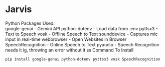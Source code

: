 # Jarvis

Python Packages Used:  
google-genai - Gemini API
python-dotenv - Load data from .env
pyttsx3 - Text to Speech
vosk - Offline Speech to Text
sounddevice - Captures mic input in real-time
webbrowser - Open Websites in Browser 
SpeechRecognition - Online Speech to Text
pyaudio - Speech Recognition needs it ig, throwing an error without it
ss
Command To Install 

```
pip install google-genai python-dotenv pyttsx3 vosk SpeechRecognition
```